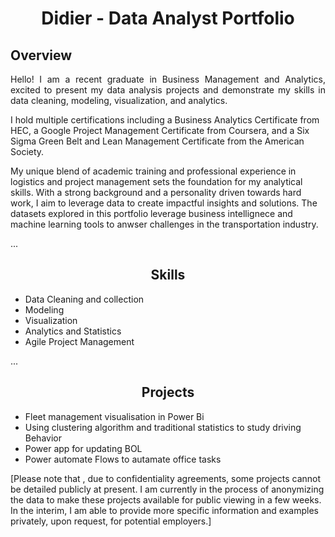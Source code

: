 <h1 align="center">Didier - Data Analyst Portfolio</h1>

## Overview
<p align="justify">
Hello! I am a recent graduate in Business Management and Analytics, excited to present my data analysis projects and demonstrate my skills in data cleaning, modeling, visualization, and analytics.

I hold multiple certifications including a Business Analytics Certificate from HEC, a Google Project Management Certificate from Coursera, and a Six Sigma Green Belt and Lean Management Certificate from the American Society.

My unique blend of academic training and professional experience in logistics and project management sets the foundation for my analytical skills. With a strong background and a personality driven towards hard work, I aim to leverage data to create impactful insights and solutions.
 The datasets explored in this portfolio  leverage business intellignece and machine learning tools to anwser challenges in the transportation industry.
</p>

...

<h2 align="center">Skills</h2>


- Data Cleaning and collection 
- Modeling
- Visualization
- Analytics and Statistics
- Agile Project Management





...

<h2 align="center">Projects</h2>
<p align="justify">
 
- Fleet management visualisation in Power Bi
- Using clustering algorithm and traditional statistics to study driving Behavior
 - Power app for updating BOL
 - Power automate Flows to autamate office tasks 
 
 [Please note that , due to confidentiality agreements, some projects cannot be detailed publicly at present. I am currently in the process of anonymizing the data to make these projects available for public viewing in a few weeks. In the interim, I am able to provide more specific information and examples privately, upon request, for potential employers.]
</p>

